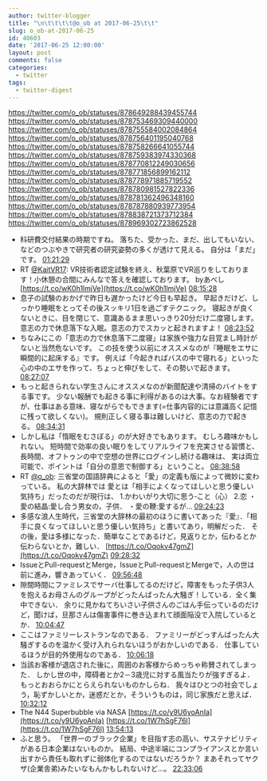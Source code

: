 ```yaml
---
author: twitter-blogger
title: "\n\t\t\t\t@o_ob at 2017-06-25\t\t"
slug: o_ob-at-2017-06-25
id: 40603
date: '2017-06-25 12:00:00'
layout: post
comments: false
categories:
  - twitter
tags:
  - twitter-digest
---
```


https://twitter.com/o_ob/statuses/878649288439455744 https://twitter.com/o_ob/statuses/878753469309440000 https://twitter.com/o_ob/statuses/878755584002084864 https://twitter.com/o_ob/statuses/878756401195040768 https://twitter.com/o_ob/statuses/878758266641055744 https://twitter.com/o_ob/statuses/878759383974330368 https://twitter.com/o_ob/statuses/878770812249030656 https://twitter.com/o_ob/statuses/878771856899162112 https://twitter.com/o_ob/statuses/878778971885719552 https://twitter.com/o_ob/statuses/878780981527822336 https://twitter.com/o_ob/statuses/878781362496348160 https://twitter.com/o_ob/statuses/878787880939773954 https://twitter.com/o_ob/statuses/878838721373712384 https://twitter.com/o_ob/statuses/878969302723862528  

*   科研費交付結果の時期ですね。 落ちた、受かった、まだ、出してもいない、などのつぶやきで研究者の研究姿勢の多くが透けて見える。 自分は「まだ」です。 [01:21:29](https://twitter.com/o_ob/statuses/878649288439455744)
*   RT [@KaitVR17](https://twitter.com/KaitVR17): VR技術者認定試験を終え、秋葉原でVR巡りをしております！小休憩の合間にみんなで答えを確認しております。 byあべし [https://t.co/wK0h1lmjVe](https://t.co/wK0h1lmjVe) [08:15:28](https://twitter.com/o_ob/statuses/878753469309440000)
*   息子の試験のおかげで昨日も遅かったけど今日も早起き。 早起きだけど、しっかり睡眠をとってその後スッキリ1日を過ごすテクニック。 寝起きが良くないときに、目を閉じて、意識あるまま思いっきり20分だけ二度寝します。意志の力で休息落下な入眠。意志の力でスカッと起きれますよ！ [08:23:52](https://twitter.com/o_ob/statuses/878755584002084864)
*   ちなみにこの「意志の力で休息落下二度寝」は家族や強力な目覚まし時計がないと当然危ないです。 この技を使う以前にオススメなのが『睡眠をエサに瞬間的に起床する』です。 例えば「今起きればバスの中で寝れる」といった心の中のエサを作って、ちょっと伸びをして、その勢いで起きます。 [08:27:07](https://twitter.com/o_ob/statuses/878756401195040768)
*   もっと起きられない学生さんにオススメなのが新聞配達や清掃のバイトをする事です。 少ない報酬でも起きる事に利得があるのは大事。なお経験者ですが、仕事はある意味、寝ながらでもできます(=仕事内容的には意識高く記憶に残って欲しくない)。 規則正しく寝る事は難しいけど、意志の力で起きる。 [08:34:31](https://twitter.com/o_ob/statuses/878758266641055744)
*   しかし私は「惰眠をむさぼる」のが大好きでもあります。 むしろ趣味かもしれない。 短時間で効率の良い眠りをしてリアルライフを充実させる習慣と、 長時間、オフトゥンの中で空想の世界にログインし続ける趣味は、 実は両立可能で、ポイントは「自分の意思で制御する」ということ。 [08:38:58](https://twitter.com/o_ob/statuses/878759383974330368)
*   RT [@o_ob](https://twitter.com/o_ob): 三省堂の国語辞典によると「愛」の定義も版によって微妙に変わっている。 私の大辞林では 愛とは「相手によくなってほしいと思う優しい気持ち」だったのだが現行は、 1.かわいがり大切に思う‐こと（心） 2.恋 ・愛の結晶:愛し合う男女の，子供． ・愛の鞭:愛するが… [09:24:23](https://twitter.com/o_ob/statuses/878770812249030656)
*   多感な浪人生時代，三省堂の大辞林の最初のほうに書いてあった『愛』．「相手に良くなってほしいと思う優しい気持ち」と書いてあり，明解だった． その後，愛は多様になった．簡単なことであるけど，見返りとか，伝わるとか伝わらないとか，難しい． [https://t.co/Oqokv47gmZ](https://t.co/Oqokv47gmZ) [09:28:32](https://twitter.com/o_ob/statuses/878771856899162112)
*   IssueとPull-requestとMerge，IssueとPull-requestとMergeで，人の世は前に進み，響きあっていく． [09:56:48](https://twitter.com/o_ob/statuses/878778971885719552)
*   隙間時間にファミレスでサーバ仕事してるのだけど，障害をもった子供3人を抱えるお母さんのグループがどったんばったん大騒ぎ！している．全く集中できない． 余りに見かねてちいさい子供さんのごはん手伝っているのだけど，聞けば，旦那さんは傷害事件に巻き込まれて顔面陥没で入院しているとか． [10:04:47](https://twitter.com/o_ob/statuses/878780981527822336)
*   ここはファミリーレストランなのである． ファミリーがどっすんばったん大騒ぎするのを温かく受け入れられないほうがおかしいのである． 仕事しているほうが目的外使用なのである． [10:06:18](https://twitter.com/o_ob/statuses/878781362496348160)
*   当該お客様が退店された後に，周囲のお客様からめっちゃ称賛されてしまった． しかし世の中，障碍者とか2－3歳児に対する風当たりが強すぎるよ． もっとおおらかにとらえられないものかしらね． 我々はひとつの社会でしょう，恥ずかしいとか，迷惑だとか，そういうものは，同じ家族だと思えば． [10:32:12](https://twitter.com/o_ob/statuses/878787880939773954)
*   The N44 Superbubble via NASA [https://t.co/y9U6yoAnIa](https://t.co/y9U6yoAnIa) [https://t.co/1W7hSgF76l](https://t.co/1W7hSgF76l) [13:54:13](https://twitter.com/o_ob/statuses/878838721373712384)
*   ふと思う。 「世界一のブラック企業」を目指す志の高い、サステナビリティがある日本企業はないものか。 結局、中途半端にコンプライアンスとか言い出すから責任も取れずに弱体化するのではないだろうか？ まあそれってヤクザ(企業舎弟)みたいなもんかもしれないけど...。 [22:33:06](https://twitter.com/o_ob/statuses/878969302723862528)